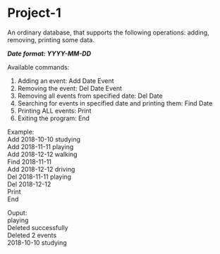 # Project-1
An ordinary database, that supports the following operations: adding, removing, printing some data.

***Date format: YYYY-MM-DD***

Available commands:
1) Adding an event: Add Date Event
2) Removing the event: Del Date Event
3) Removing all events from specified date: Del Date
4) Searching for events in specified date and printing them: Find Date
5) Printing ALL events: Print
6) Exiting the program: End

Example:  
Add 2018-10-10 studying  
Add 2018-11-11 playing  
Add 2018-12-12 walking  
Find 2018-11-11  
Add 2018-12-12 driving  
Del 2018-11-11 playing  
Del 2018-12-12  
Print  
End  

Ouput:  
playing  
Deleted successfully  
Deleted 2 events  
2018-10-10 studying  

